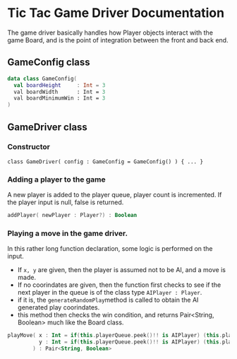 # Tic Tac Game Driver Documentation
The game driver basically handles how Player objects interact with the game Board, and is the point of integration between 
the front and back end. 

## GameConfig class
```KOTLIN
data class GameConfig(
  val boardHeight     : Int = 3
  val boardWidth      : Int = 3
  val boardMinimumWin : Int = 3
)
```

## GameDriver class
### Constructor
```KITLIN
class GameDriver( config : GameConfig = GameConfig() ) { ... }
```

### Adding a player to the game
A new player is added to the player queue, player count is incremented. 
If the player input is null, false is returned. 
```KOTLIN
addPlayer( newPlayer : Player?) : Boolean
```

### Playing a move in the game driver. 
In this rather long function declaration, some logic is performed on the input. 
* If `x, y` are given, then the player is assumed not to be AI, and a move is made. 
* If no coorindates are given, then the function first checks to see if the next player 
in the queue is of the class type `AIPlayer : Player`.  
* if it is, the `generateRandomPlay`method is called to obtain the AI generated play coorindates. 
* this method then checks the win condition, and returns Pair<String, Boolean> much like the Board class. 
```KOTLIN
playMove( x : Int = if(this.playerQueue.peek()!! is AIPlayer) (this.playerQueue.peek()!! as AIPlayer).generateRandomPlay(this.board.getConstraints()).first else 0 ,
          y : Int = if(this.playerQueue.peek()!! is AIPlayer) (this.playerQueue.peek()!! as AIPlayer).generateRandomPlay(this.board.getConstraints()).second else 0 ,
        ) : Pair<String, Boolean>
```

